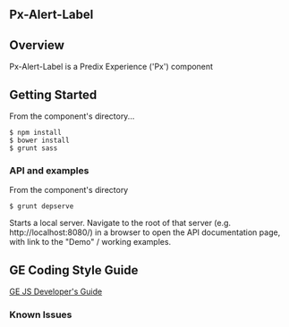 Px-Alert-Label
-----------------------------------------------

## Overview

Px-Alert-Label is a Predix Experience ('Px') component

## Getting Started



From the component's directory...

```
$ npm install
$ bower install
$ grunt sass
```

### API and examples

From the component's directory

```
$ grunt depserve
```

Starts a local server. Navigate to the root of that server (e.g. http://localhost:8080/) in a browser to open the API documentation page, with link to the "Demo" / working examples.

GE Coding Style Guide
---------------------

[GE JS Developer's Guide](https://github.com/GeneralElectric/javascript)


### Known Issues
